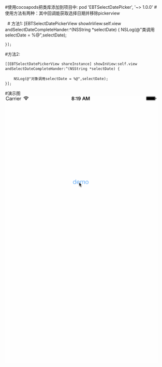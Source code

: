
#使用cocoapods把类库添加到项目中:
  pod 'EBTSelectDatePicker', '~> 1.0.0'
#使用方法有两种：其中回调能获取选择日期并移除pickerview

   # 方法1:
    [EBTSelectDatePickerView showInView:self.view andSelectDateCompleteHander:^(NSString *selectDate) {
        NSLog(@"类调用selectDate = %@",selectDate);
        
    }];

   #方法2:

    [[EBTSelectDatePickerView shareInstance] showInView:self.view andSelectDateCompleteHander:^(NSString *selectDate) {
        
        NSLog(@"对象调用selectDate = %@",selectDate);
    }];
#演示图
![Image](https://github.com/KBvsMJ/EBTDatePickerDemo/blob/master/demogif/1.gif)
